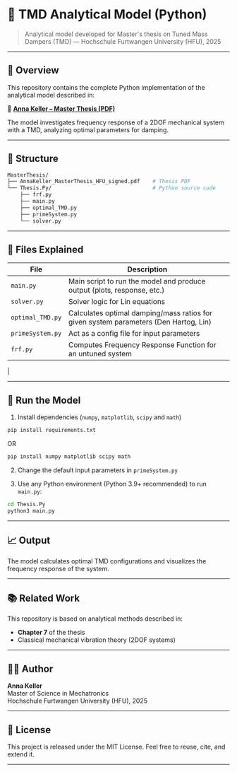 # 📘 TMD Analytical Model (Python)

> Analytical model developed for Master's thesis on Tuned Mass Dampers (TMD) — Hochschule Furtwangen University (HFU), 2025

---

## 🧠 Overview
This repository contains the complete Python implementation of the analytical model described in:

📄 **[Anna Keller – Master Thesis (PDF)](./AnnaKeller_MasterThesis_HFU_signed.pdf)**

The model investigates frequency response of a 2DOF mechanical system with a TMD, analyzing optimal parameters for damping.

---

## 📂 Structure

```bash
MasterThesis/
├── AnnaKeller_MasterThesis_HFU_signed.pdf    # Thesis PDF
└── Thesis.Py/                                # Python source code
    ├── frf.py
    ├── main.py
    ├── optimal_TMD.py
    ├── primeSystem.py
    └── solver.py
```

---

## 🧪 Files Explained

| File              | Description                                                                 |
|-------------------|-----------------------------------------------------------------------------|
| `main.py`         | Main script to run the model and produce output (plots, response, etc.)     |
| `solver.py`       | Solver logic for Lin equations                                               |
| `optimal_TMD.py`  | Calculates optimal damping/mass ratios for given system parameters (Den Hartog, Lin)          |
| `primeSystem.py`  | Act as a config file for input parameters                                          |
| `frf.py`          | Computes Frequency Response Function for an untuned system                                         
|

---

## 🚀 Run the Model

1. Install dependencies (`numpy`, `matplotlib`, `scipy` and `math`)
```bash 
pip install requirements.txt
```
OR

```bash
pip install numpy matplotlib scipy math
```

2. Change the default input parameters in `primeSystem.py`

3. Use any Python environment (Python 3.9+ recommended) to run `main.py`:

```bash
cd Thesis.Py
python3 main.py
```

---

## 📈 Output

The model calculates optimal TMD configurations and visualizes the frequency response of the system.

---

## 📚 Related Work

This repository is based on analytical methods described in:
- **Chapter 7** of the thesis
- Classical mechanical vibration theory (2DOF systems)

---

## 👩‍🎓 Author

**Anna Keller**  
Master of Science in Mechatronics  
Hochschule Furtwangen University (HFU), 2025  

---

## 📄 License

This project is released under the MIT License. Feel free to reuse, cite, and extend it.

---
